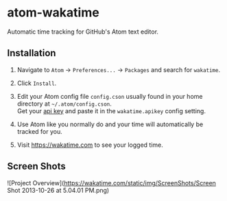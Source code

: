 atom-wakatime
=============

Automatic time tracking for GitHub's Atom text editor.


Installation
------------

1. Navigate to `Atom` -> `Preferences...` -> `Packages` and search for `wakatime`.

2. Click `Install`.

3. Edit your Atom config file `config.cson` usually found in your home directory at `~/.atom/config.cson`.<br>
   Get your [api key](https://wakatime.com/#apikey) and paste it in the `wakatime.apikey` config setting.

4. Use Atom like you normally do and your time will automatically be tracked for you.

5. Visit https://wakatime.com to see your logged time.


Screen Shots
------------

![Project Overview](https://wakatime.com/static/img/ScreenShots/Screen Shot 2013-10-26 at 5.04.01 PM.png)

